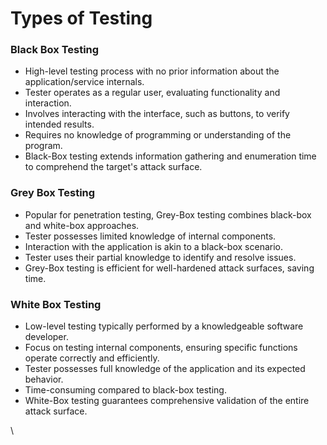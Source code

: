 # Types of Testing

### Black Box Testing

* High-level testing process with no prior information about the application/service internals.
* Tester operates as a regular user, evaluating functionality and interaction.
* Involves interacting with the interface, such as buttons, to verify intended results.
* Requires no knowledge of programming or understanding of the program.
* Black-Box testing extends information gathering and enumeration time to comprehend the target's attack surface.

### Grey Box Testing

* Popular for penetration testing, Grey-Box testing combines black-box and white-box approaches.
* Tester possesses limited knowledge of internal components.
* Interaction with the application is akin to a black-box scenario.
* Tester uses their partial knowledge to identify and resolve issues.
* Grey-Box testing is efficient for well-hardened attack surfaces, saving time.

### White Box Testing

* Low-level testing typically performed by a knowledgeable software developer.
* Focus on testing internal components, ensuring specific functions operate correctly and efficiently.
* Tester possesses full knowledge of the application and its expected behavior.
* Time-consuming compared to black-box testing.
* White-Box testing guarantees comprehensive validation of the entire attack surface.

\
